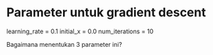 # Parameter untuk gradient descent
learning_rate = 0.1
initial_x = 0.0
num_iterations = 10


Bagaimana menentukan 3 parameter ini?
